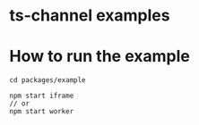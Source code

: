 # ts-channel examples

# How to run the example

```
cd packages/example

npm start iframe
// or
npm start worker
```

